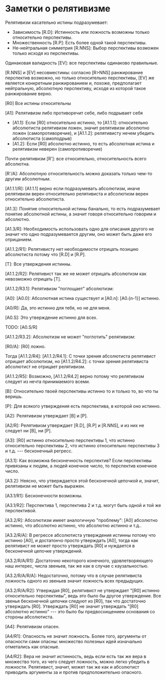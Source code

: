 # Заметки о релятивизме

Релятивизм касательно истины подразумевает:

- Зависимость [R.D]: Истинность или ложность возможны только относительно перспективы.
- Множественность [R.P]: Есть более одной такой перспективы.
- Не-нейтральная симметрия [R.NNS]: Выбор перспективы возможен только исходя из перспективы.

Одинаковая валидность [EV]: все перспективы одинаково правильные.

[R.NNS] и [EV] несовместимы: согласно [R>NNS] ранжирование перспектив возможно, но только относительно перспективы, [EV] же является конкретным ранжированием и, похоже, предполагает нейтральную, абсолютную перспективу, исходя из которой такое ранжирование верно.

[R0] Все истины относительны

[А1]: Релятивизм либо противоречит себе, либо подрывает себя

- [A1.1]: Если [R0] относительно истинно, то [A1.1.1]: относительно абсолютиста релятивизм ложен, значит релятивизм абсолютно ложен (самопротиворечие), и [A1.1.2]: релятивисту нечем убедить абсолютиста (самоподрыв)
- [A1.2]: Если [R0] абсолютно истинно, то есть абсолютная истина и релятивизм неверен (самопротиворечие)

Почти-релятивизм [R']: все относительно, относительность всего абсолютна.

[R'/A]: Абсолютную относительность можно доказать только чем-то другим абсолютным.

[A1.1.1/R]: [A1.1.1] верно если подразумевать абсолютизм, иначе релятивизм верен относительно релятивиста и абсолютизм верен относительно абсолютиста.

[A1.3]: Понятие относительной истины банально, то есть подразумевает понятие абсолютной истины, а значит говоря относительно говорим и абсолютно.

[A1.3/R]: Необходимость использовать одно для описания другого не значит что одно подразумевается другим, оно может быть даже его отрицанием.

[A1.1.2/R1]: Релятивисту нет необходимости отрицать позицию абсолютиста потому что [R.D] и [R.P].

[T]: Все утверждения истинны.

[A1.1.2/R2]: Релятивист так же не может отрицать абсолютизм как невозможно отрицать [T].

[A1.1.2/R3.1]: Релятивизм "поглощает" абсолютизм:

[A0]: [A0.0]: Абсолютная истина существует и [A0.n]: [A0.{n-1}] истинно.

[A0/R]: Да, это истинно для тебя, но не для меня.

[A0.S]: Это утверждение истинно для всех.

TODO: [A0.S/R]

[A1.1.2/R3.2]: Абсолютизм не может "поглотить" релятивизм:

[R0/A]: [R0] ложно.

[R0/A/R]: [A0/R].

Тогда [A1.1.2/R4]: [A1.1.2/R4.1]: С точки зрения абсолютиста релятивист отрицает абсолютизм, но [A1.1.2/R4.2]: с точки зрения релятивиста абсолютист не отрицает релятивизм.

[A1.1.2/R5]: Возможно, [A1.1.2/R4.2] верно потому что релятивизм следует из нечта принимаемого всеми.

[B]: Относительно твоей перспективы истинно то и только то, во что ты веришь.

[P]: Для всякого утверждения есть перспектива, в которой оно истинно.

[A2]: Релятивизм утверждает [B] и [P].

[A2/R]: Релятивизм утверждает [R.D], [R.P] и [R.NNS], и из них не следует ни [B], ни [P].

[A3]: [R0] истинно относительно перспективы 1, что истинно относительно перспективы 2, что истинно относительно перспективы 3 и т.д. --- бесконечный регресс.

[A3.1]: Как возможна бесконечность перспектив? Если перспективы привязаны к людям, а людей конечное число, то перспектив конечное число.

[A3.2]: Неясно, что утверждается этой бесконечной цепочкой и, значит, релятивизм не может быть выражен.

[A3.1/R1]: Бесконечности возможны.

[A3.1/R2]: Перспектива 1, перспектива 2 и т.д. могут быть одной и той же перспективой.

[A3.2/R]: Абсолютизм имеет аналогичную "проблему": [A0] абсолютно истинно, что абсолютно истинно, что абсолютно истинно и т.д..

[A3.2/R/A]: В регрессе абсолютиста утверждения истинны потому что истинно [A0], и достатончо просто утверждать [A0], тогда как релятивист не может просто утверждать [R0] и нуждается в бесконечной цепочке утверждений.

[A3.2/R/A/R1]: Достаточно некоторого конечного, удовлетворяющего наш интерес, числа звеньев, так же как в случае с каузальностью.

[A3.2/R/A/R/A]: Недостаточно, потому что в случае релятивиста ложность одного из звеньев значит ложность всех предыдущих.

[A3.2/R/A/R2]: Утверждая [R0], релятивист не утверждает "[R0] истинно относительно перспективы", ведь это было бы другое утверждение. Все звенья бесконечной цепочки следуют из [R0], так что достаточно утверждать [R0]. Утверждать [R0] не значит утверждать "[R0] абсолютно истинно" --- это было бы предвосхищением основания со стороны абсолютиста.

[A4]: Релятивизм опасен.

[A4/R1]: Опасность не значит ложность. Более того, аргументы от опасности сами опасны: множество полезных идей изначально отметались как опасные.

[A4/R2]: Вера не значит истинность, ведь если есть так же вера в множество того, из чего следует ложность, можно легко убедить в ложности. Релятивист, значит, может так же как и абсолютист приводить аргументы за и против предположительно опасного.
